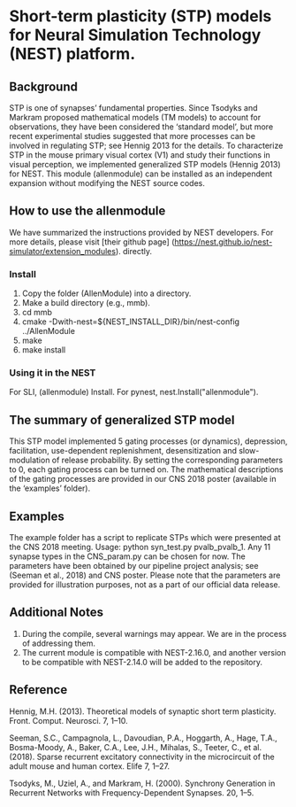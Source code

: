 # Short-term plasticity (STP) models for Neural Simulation Technology (NEST) platform. 
## Background
STP is one of synapses’ fundamental properties. Since Tsodyks and Markram proposed mathematical models (TM models) to account for observations, they have been considered the ‘standard model’, but more recent experimental studies suggested that more processes can be involved in regulating STP; see Hennig 2013 for the details. 
To characterize STP in the mouse primary visual cortex (V1) and study their functions in visual perception, we implemented generalized STP models (Hennig 2013) for NEST. This module (allenmodule) can be installed as an independent expansion without modifying the NEST source codes. 
## How to use the allenmodule
We have summarized the instructions provided by NEST developers. For more details, please visit [their github page] (https://nest.github.io/nest-simulator/extension_modules). directly. 
### Install
1.	Copy the folder (AllenModule) into a directory.
2.	Make a build directory (e.g., mmb).
3.	cd mmb
4.	cmake -Dwith-nest=${NEST_INSTALL_DIR}/bin/nest-config ../AllenModule
5.	make
6.	make install
### Using it in the NEST
For SLI, (allenmodule) Install.
For pynest, nest.Install("allenmodule"). 
## The summary of generalized STP model
This STP model implemented 5 gating processes (or dynamics), depression, facilitation, use-dependent replenishment, desensitization and slow-modulation of release probability. By setting the corresponding parameters to 0, each gating process can be turned on. The mathematical descriptions of the gating processes are provided in our CNS 2018 poster (available in the ‘examples’ folder). 
## Examples
The example folder has a script to replicate STPs which were presented at the CNS 2018 meeting. 
Usage: python syn_test.py pvalb_pvalb_1. 
Any 11 synapse types in the CNS_param.py can be chosen for now. The parameters have been obtained by our pipeline project analysis; see (Seeman et al., 2018) and CNS poster. Please note that the parameters are provided for illustration purposes, not as a part of our official data release. 
## Additional Notes
1.	During the compile, several warnings may appear. We are in the process of addressing them.
2.	The current module is compatible with NEST-2.16.0, and another version to be compatible with NEST-2.14.0 will be added to the repository. 
## Reference
Hennig, M.H. (2013). Theoretical models of synaptic short term plasticity. Front. Comput. Neurosci. 7, 1–10.

Seeman, S.C., Campagnola, L., Davoudian, P.A., Hoggarth, A., Hage, T.A., Bosma-Moody, A., Baker, C.A., Lee, J.H., Mihalas, S., Teeter, C., et al. (2018). Sparse recurrent excitatory connectivity in the microcircuit of the adult mouse and human cortex. Elife 7, 1–27.

Tsodyks, M., Uziel, A., and Markram, H. (2000). Synchrony Generation in Recurrent Networks with Frequency-Dependent Synapses. 20, 1–5.

